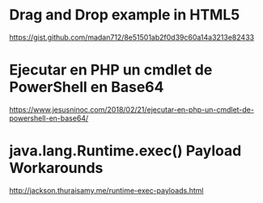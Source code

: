# Drag and Drop example in HTML5
https://gist.github.com/madan712/8e51501ab2f0d39c60a14a3213e82433

# Ejecutar en PHP un cmdlet de PowerShell en Base64
https://www.jesusninoc.com/2018/02/21/ejecutar-en-php-un-cmdlet-de-powershell-en-base64/

# java.lang.Runtime.exec() Payload Workarounds
http://jackson.thuraisamy.me/runtime-exec-payloads.html
